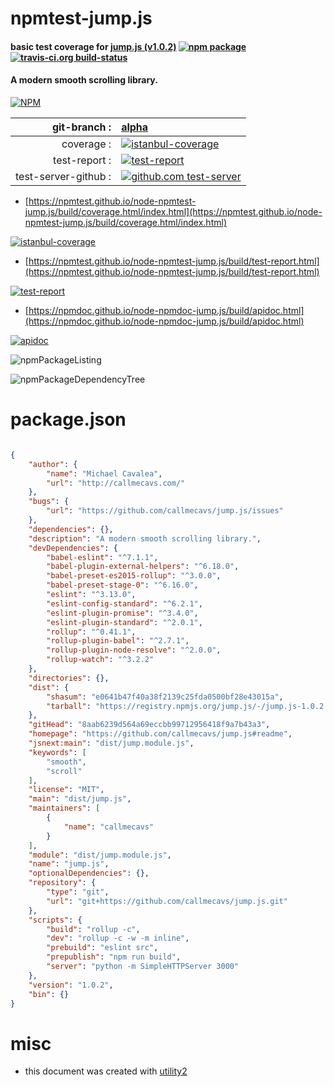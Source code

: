 # npmtest-jump.js

#### basic test coverage for  [jump.js (v1.0.2)](https://github.com/callmecavs/jump.js#readme)  [![npm package](https://img.shields.io/npm/v/npmtest-jump.js.svg?style=flat-square)](https://www.npmjs.org/package/npmtest-jump.js) [![travis-ci.org build-status](https://api.travis-ci.org/npmtest/node-npmtest-jump.js.svg)](https://travis-ci.org/npmtest/node-npmtest-jump.js)

#### A modern smooth scrolling library.

[![NPM](https://nodei.co/npm/jump.js.png?downloads=true&downloadRank=true&stars=true)](https://www.npmjs.com/package/jump.js)

| git-branch : | [alpha](https://github.com/npmtest/node-npmtest-jump.js/tree/alpha)|
|--:|:--|
| coverage : | [![istanbul-coverage](https://npmtest.github.io/node-npmtest-jump.js/build/coverage.badge.svg)](https://npmtest.github.io/node-npmtest-jump.js/build/coverage.html/index.html)|
| test-report : | [![test-report](https://npmtest.github.io/node-npmtest-jump.js/build/test-report.badge.svg)](https://npmtest.github.io/node-npmtest-jump.js/build/test-report.html)|
| test-server-github : | [![github.com test-server](https://npmtest.github.io/node-npmtest-jump.js/GitHub-Mark-32px.png)](https://npmtest.github.io/node-npmtest-jump.js/build/app/index.html) | | build-artifacts : | [![build-artifacts](https://npmtest.github.io/node-npmtest-jump.js/glyphicons_144_folder_open.png)](https://github.com/npmtest/node-npmtest-jump.js/tree/gh-pages/build)|

- [https://npmtest.github.io/node-npmtest-jump.js/build/coverage.html/index.html](https://npmtest.github.io/node-npmtest-jump.js/build/coverage.html/index.html)

[![istanbul-coverage](https://npmtest.github.io/node-npmtest-jump.js/build/screenCapture.buildCi.browser.%252Ftmp%252Fbuild%252Fcoverage.lib.html.png)](https://npmtest.github.io/node-npmtest-jump.js/build/coverage.html/index.html)

- [https://npmtest.github.io/node-npmtest-jump.js/build/test-report.html](https://npmtest.github.io/node-npmtest-jump.js/build/test-report.html)

[![test-report](https://npmtest.github.io/node-npmtest-jump.js/build/screenCapture.buildCi.browser.%252Ftmp%252Fbuild%252Ftest-report.html.png)](https://npmtest.github.io/node-npmtest-jump.js/build/test-report.html)

- [https://npmdoc.github.io/node-npmdoc-jump.js/build/apidoc.html](https://npmdoc.github.io/node-npmdoc-jump.js/build/apidoc.html)

[![apidoc](https://npmdoc.github.io/node-npmdoc-jump.js/build/screenCapture.buildCi.browser.%252Ftmp%252Fbuild%252Fapidoc.html.png)](https://npmdoc.github.io/node-npmdoc-jump.js/build/apidoc.html)

![npmPackageListing](https://npmtest.github.io/node-npmtest-jump.js/build/screenCapture.npmPackageListing.svg)

![npmPackageDependencyTree](https://npmtest.github.io/node-npmtest-jump.js/build/screenCapture.npmPackageDependencyTree.svg)



# package.json

```json

{
    "author": {
        "name": "Michael Cavalea",
        "url": "http://callmecavs.com/"
    },
    "bugs": {
        "url": "https://github.com/callmecavs/jump.js/issues"
    },
    "dependencies": {},
    "description": "A modern smooth scrolling library.",
    "devDependencies": {
        "babel-eslint": "^7.1.1",
        "babel-plugin-external-helpers": "^6.18.0",
        "babel-preset-es2015-rollup": "^3.0.0",
        "babel-preset-stage-0": "^6.16.0",
        "eslint": "^3.13.0",
        "eslint-config-standard": "^6.2.1",
        "eslint-plugin-promise": "^3.4.0",
        "eslint-plugin-standard": "^2.0.1",
        "rollup": "^0.41.1",
        "rollup-plugin-babel": "^2.7.1",
        "rollup-plugin-node-resolve": "^2.0.0",
        "rollup-watch": "^3.2.2"
    },
    "directories": {},
    "dist": {
        "shasum": "e0641b47f40a38f2139c25fda0500bf28e43015a",
        "tarball": "https://registry.npmjs.org/jump.js/-/jump.js-1.0.2.tgz"
    },
    "gitHead": "8aab6239d564a69eccbb99712956418f9a7b43a3",
    "homepage": "https://github.com/callmecavs/jump.js#readme",
    "jsnext:main": "dist/jump.module.js",
    "keywords": [
        "smooth",
        "scroll"
    ],
    "license": "MIT",
    "main": "dist/jump.js",
    "maintainers": [
        {
            "name": "callmecavs"
        }
    ],
    "module": "dist/jump.module.js",
    "name": "jump.js",
    "optionalDependencies": {},
    "repository": {
        "type": "git",
        "url": "git+https://github.com/callmecavs/jump.js.git"
    },
    "scripts": {
        "build": "rollup -c",
        "dev": "rollup -c -w -m inline",
        "prebuild": "eslint src",
        "prepublish": "npm run build",
        "server": "python -m SimpleHTTPServer 3000"
    },
    "version": "1.0.2",
    "bin": {}
}
```



# misc
- this document was created with [utility2](https://github.com/kaizhu256/node-utility2)

